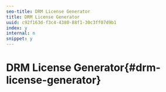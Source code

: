```yaml
---
seo-title: DRM License Generator
title: DRM License Generator
uuid: c92f163d-f3c4-4380-88f1-30c3ff07d9b1
index: y
internal: n
snippet: y
---
```


# DRM License Generator{#drm-license-generator}

